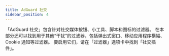 ```yaml
---
title: AdGuard 社交
sidebar_position: 4
---
```


「AdGuard 社交」包含针对社交媒体按钮、小工具、脚本和图标的过滤器。 在本部分还可以找到用于其他“干扰”的过滤器，包括弹出式窗口、移动应用程序横幅、Cookie 通知等过滤器。 要启用它们，请在「过滤器」选项卡中找到「社交插件」。
